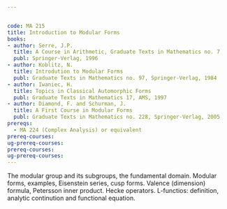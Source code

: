 ```yaml
---


code: MA 215
title: Introduction to Modular Forms
books:
- author: Serre, J.P.
  title: A Course in Arithmetic, Graduate Texts in Mathematics no. 7
  publ: Springer-Verlag, 1996
- author: Koblitz, N.
  title: Introdution to Modular Forms
  publ: Graduate Texts in Mathematics no. 97, Springer-Verlag, 1984
- author: Iwaniec, H.
  title: Topics in Classical Automorphic Forms
  publ: Graduate Texts in Mathematics 17, AMS, 1997
- author: Diamond, F. and Schurman, J.
  title: A First Course in Modular Forms
  publ: Graduate Texts in Mathematics no. 228, Springer-Verlag, 2005
prereqs:
  - MA 224 (Complex Analysis) or equivalent
prereq-courses: 
ug-prereq-courses: 
prereq-courses: 
ug-prereq-courses: 
---
```



The modular group and its subgroups, the fundamental domain. Modular forms,
examples, Eisenstein series, cusp forms. Valence (dimension) formula, Petersson
inner product. Hecke operators. L-functios: definition, analytic continution
and functional equation.
